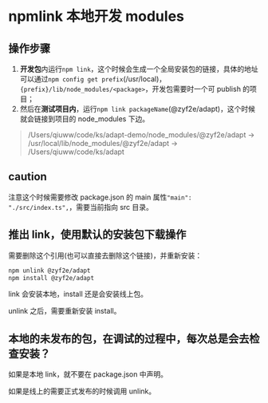 # npmlink 本地开发 modules

## 操作步骤

1. **开发包**内运行`npm link`，这个时候会生成一个全局安装包的链接，具体的地址可以通过`npm config get prefix`(/usr/local)，`{prefix}/lib/node_modules/<package>`，开发包需要时一个可 publish 的项目；
2. 然后在**测试项目内**，运行`npm link packageName`(@zyf2e/adapt)，这个时候就会链接到项目的 node_modules 下边。

> /Users/qiuww/code/ks/adapt-demo/node_modules/@zyf2e/adapt -> /usr/local/lib/node_modules/@zyf2e/adapt -> /Users/qiuww/code/ks/adapt

## caution

注意这个时候需要修改 package.json 的 main 属性`"main": "./src/index.ts",`，需要当前指向 src 目录。

## 推出 link，使用默认的安装包下载操作

需要删除这个引用(也可以直接去删除这个链接)，并重新安装：

```bash
npm unlink @zyf2e/adapt
npm install @zyf2e/adapt
```

link 会安装本地，install 还是会安装线上包。

unlink 之后，需要重新安装 install。

## 本地的未发布的包，在调试的过程中，每次总是会去检查安装？

如果是本地 link，就不要在 package.json 中声明。

如果是线上的需要正式发布的时候调用 unlink。

